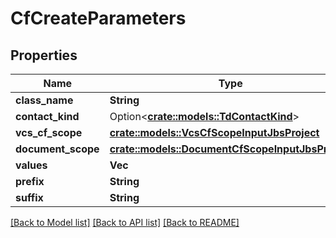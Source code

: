 # CfCreateParameters

## Properties

Name | Type | Description | Notes
------------ | ------------- | ------------- | -------------
**class_name** | **String** |  | 
**contact_kind** | Option<[**crate::models::TdContactKind**](TD_ContactKind.md)> |  | [optional]
**vcs_cf_scope** | [**crate::models::VcsCfScopeInputJbsProject**](VcsCFScopeInputJbsProject.md) |  | 
**document_scope** | [**crate::models::DocumentCfScopeInputJbsProject**](DocumentCFScopeInputJbsProject.md) |  | 
**values** | **Vec<String>** |  | 
**prefix** | **String** |  | 
**suffix** | **String** |  | 

[[Back to Model list]](../README.md#documentation-for-models) [[Back to API list]](../README.md#documentation-for-api-endpoints) [[Back to README]](../README.md)


